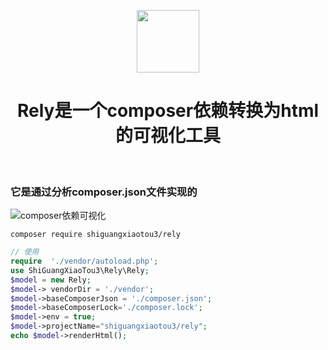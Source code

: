 <p align="center">
    <a href="https://https://github.com/shiguangxiaotou3/wordpress" target="_blank">
        <img src="https://www.shiguangxiaotou.com/favicon.ico" height="100px">
    </a>
    <h1 align="center">Rely是一个composer依赖转换为html的可视化工具 </h1>
    <br>
</p>

### 它是通过分析composer.json文件实现的
![composer依赖可视化](https://www.shiguangxiaotou.com/wp-content/uploads/2022/12/截屏2022-12-03-23.04.03.png)

~~~shell
composer require shiguangxiaotou3/rely
~~~
~~~php
// 使用
require  './vendor/autoload.php';
use ShiGuangXiaoTou3\Rely\Rely;
$model = new Rely;
$model-> vendorDir = './vendor';
$model->baseComposerJson = './composer.json';
$model->baseComposerLock='./composer.lock';
$model->env = true;
$model->projectName="shiguangxiaotou3/rely";
echo $model->renderHtml();
~~~